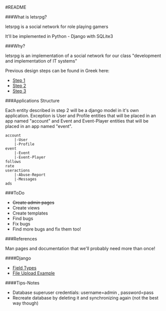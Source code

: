 #README

###What is letsrpg?

letsrpg is a social network for role playing gamers

It'll be implemented in Python - Django with SQLite3

###Why?

letsrpg is an implementation of a social network for our 
class "development and implementation of IT systems"

Previous design steps can be found in Greek here:

 * [Step 1](https://docs.google.com/document/pub?id=19oVeNSMEer0Vi1SrpXwtIwaFSB381k-fR4rb5g7CaS8)
 * [Step 2](https://docs.google.com/document/pub?id=1ZYNCbqMQXp1kzf2Il7msWlSiY6jq8_rYBEW0_DuSAvk)
 * [Step 3](https://docs.google.com/document/pub?id=1MIYySAnjli2_5XIazbda0aEzuMjaGtaQrRaPFD8ICWI)

###Applications Structure

Each entity described in step 2 will be a django model in it's own application.
Exception is User and Profile entities that will be placed in an app named "account"
and Event and Event-Player entities that will be placed in an app named "event".

	account
		|-User
		|-Profile
	event
		|-Event
		|-Event-Player
	follows
	rate
	useractions
		|-Abuse-Report
		|-Messages
	ads

###ToDo

 * <del>Create admin pages</del>
 * Create views
 * Create templates
 * Find bugs
 * Fix bugs
 * Find more bugs and fix them too!

###References

Man pages and documentation that we'll probably need more than once!

####Django

 * [Field Types](https://docs.djangoproject.com/en/dev/ref/models/fields/#field-types)
 * [File Upload Example](http://abing.gotdns.com/posts/2009/django-file-upload-handling-examples/)

####Tips-Notes

 * Database superuser credentials: username=admin , password=pass
 * Recreate database by deleting it and synchronizing again (not the best way though)
